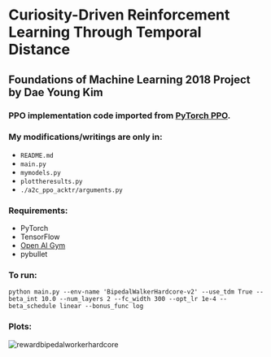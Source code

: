 # Curiosity-Driven Reinforcement Learning Through Temporal Distance

## Foundations of Machine Learning 2018 Project by Dae Young Kim

### PPO implementation code imported from [PyTorch PPO](https://github.com/ikostrikov/pytorch-a2c-ppo-acktr).

### My modifications/writings are only in: 
  - `README.md`
  - `main.py`
  - `mymodels.py`
  - `plottheresults.py`
  - `./a2c_ppo_acktr/arguments.py`
  
  
### Requirements:
  - PyTorch
  - TensorFlow
  - [Open AI Gym](https://github.com/openai/gym)
  - pybullet
  

### To run:
```
python main.py --env-name 'BipedalWalkerHardcore-v2' --use_tdm True --beta_int 10.0 --num_layers 2 --fc_width 300 --opt_lr 1e-4 --beta_schedule linear --bonus_func log
```

### Plots:
![rewardbipedalworkerhardcore](https://github.com/dykim1222/mlproject/blob/master/plots/rewardbp.png)

